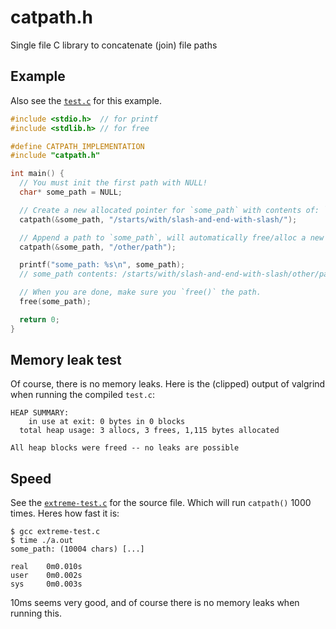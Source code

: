 # catpath.h

Single file C library to concatenate (join) file paths

## Example

Also see the [`test.c`](./test.c) for this example.

```c
#include <stdio.h>  // for printf
#include <stdlib.h> // for free

#define CATPATH_IMPLEMENTATION
#include "catpath.h"

int main() {
  // You must init the first path with NULL!
  char* some_path = NULL;

  // Create a new allocated pointer for `some_path` with contents of: `/starts/with/slash-and-end-with-slash` (removes the suffix '/')
  catpath(&some_path, "/starts/with/slash-and-end-with-slash/");

  // Append a path to `some_path`, will automatically free/alloc a new pointer and return it
  catpath(&some_path, "/other/path");

  printf("some_path: %s\n", some_path);
  // some_path contents: /starts/with/slash-and-end-with-slash/other/path

  // When you are done, make sure you `free()` the path.
  free(some_path);

  return 0;
}
```

## Memory leak test

Of course, there is no memory leaks. Here is the (clipped) output of
valgrind when running the compiled `test.c`:

```
HEAP SUMMARY:
    in use at exit: 0 bytes in 0 blocks
  total heap usage: 3 allocs, 3 frees, 1,115 bytes allocated

All heap blocks were freed -- no leaks are possible
```

## Speed

See the [`extreme-test.c`](./extreme-test.c) for the source file. Which will run
`catpath()` 1000 times. Heres how fast it is:

```
$ gcc extreme-test.c
$ time ./a.out
some_path: (10004 chars) [...]

real    0m0.010s
user    0m0.002s
sys     0m0.003s
```

10ms seems very good, and of course there is no memory leaks when running this.

